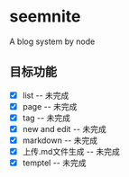 # seemnite
A blog system by node


## 目标功能

- [x] list -- 未完成
- [x] page -- 未完成
- [x] tag -- 未完成
- [x] new and edit -- 未完成
- [x] markdown -- 未完成
- [x] 上传.md文件生成 -- 未完成
- [x] temptel -- 未完成